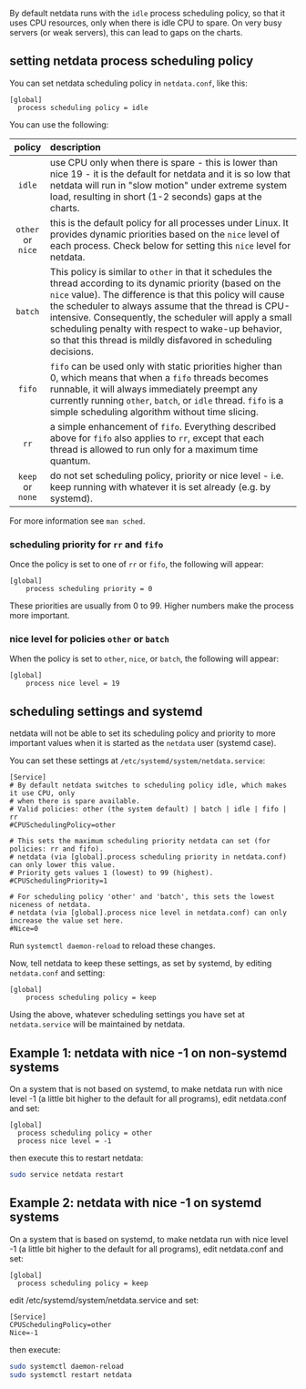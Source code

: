 By default netdata runs with the `idle` process scheduling policy, so that it uses CPU resources, only when there is idle CPU to spare. On very busy servers (or weak servers), this can lead to gaps on the charts.

## setting netdata process scheduling policy

You can set netdata scheduling policy in `netdata.conf`, like this:

```
[global]
  process scheduling policy = idle
```

You can use the following:

policy|description
:-----:|:--------
`idle`|use CPU only when there is spare - this is lower than nice 19 - it is the default for netdata and it is so low that netdata will run in "slow motion" under extreme system load, resulting in short (1-2 seconds) gaps at the charts.
`other`<br/>or<br/>`nice`|this is the default policy for all processes under Linux. It provides dynamic priorities based on the `nice` level of each process. Check below for setting this `nice` level for netdata.
`batch`|This policy is similar to `other` in that it schedules the thread according to its dynamic priority (based on the `nice` value).  The difference is that this policy will cause the scheduler to always assume that the thread is CPU-intensive.  Consequently, the scheduler will  apply a small scheduling penalty with respect to wake-up behavior, so that this thread is mildly disfavored in scheduling decisions.
`fifo`|`fifo` can be used only with static priorities higher than 0, which means that when a `fifo` threads becomes runnable, it will always  immediately  preempt  any  currently running  `other`, `batch`, or `idle` thread.  `fifo` is a simple scheduling algorithm without time slicing.
`rr`|a simple enhancement of `fifo`.  Everything described above for `fifo` also applies to `rr`, except that each thread is allowed to run only for a  maximum time quantum.
`keep`<br/>or<br/>`none`|do not set scheduling policy, priority or nice level - i.e. keep running with whatever it is set already (e.g. by systemd).

For more information see `man sched`.

### scheduling priority for `rr` and `fifo`

Once the policy is set to one of `rr` or `fifo`, the following will appear:

```
[global]
    process scheduling priority = 0
```

These priorities are usually from 0 to 99. Higher numbers make the process more important.

### nice level for policies `other` or `batch`

When the policy is set to `other`, `nice`, or `batch`, the following will appear:

```
[global]
    process nice level = 19
```

## scheduling settings and systemd

netdata will not be able to set its scheduling policy and priority to more important values when it is started as the `netdata` user (systemd case).

You can set these settings at `/etc/systemd/system/netdata.service`:

```
[Service]
# By default netdata switches to scheduling policy idle, which makes it use CPU, only
# when there is spare available.
# Valid policies: other (the system default) | batch | idle | fifo | rr
#CPUSchedulingPolicy=other

# This sets the maximum scheduling priority netdata can set (for policies: rr and fifo).
# netdata (via [global].process scheduling priority in netdata.conf) can only lower this value.
# Priority gets values 1 (lowest) to 99 (highest).
#CPUSchedulingPriority=1

# For scheduling policy 'other' and 'batch', this sets the lowest niceness of netdata.
# netdata (via [global].process nice level in netdata.conf) can only increase the value set here.
#Nice=0
```

Run `systemctl daemon-reload` to reload these changes.

Now, tell netdata to keep these settings, as set by systemd, by editing `netdata.conf` and setting:

```
[global]
    process scheduling policy = keep
```

Using the above, whatever scheduling settings you have set at `netdata.service` will be maintained by netdata.


## Example 1: netdata with nice -1 on non-systemd systems

On a system that is not based on systemd, to make netdata run with nice level -1 (a little bit higher to the default for all programs), edit netdata.conf and set:

```
[global]
  process scheduling policy = other
  process nice level = -1
```

then execute this to restart netdata:

```sh
sudo service netdata restart
```


## Example 2: netdata with nice -1 on systemd systems

On a system that is based on systemd, to make netdata run with nice level -1 (a little bit higher to the default for all programs), edit netdata.conf and set:

```
[global]
  process scheduling policy = keep
```

edit /etc/systemd/system/netdata.service and set:

```
[Service]
CPUSchedulingPolicy=other
Nice=-1
```

then execute:

```sh
sudo systemctl daemon-reload
sudo systemctl restart netdata
```
